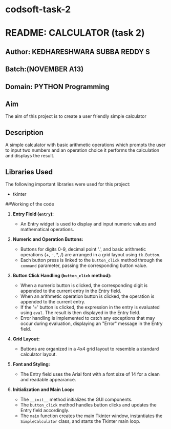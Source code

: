 # codsoft-task-2

# README: CALCULATOR (task 2)

## Author: KEDHARESHWARA SUBBA REDDY S

## Batch:(NOVEMBER A13)

## Domain: PYTHON Programming

## Aim

The aim of this project is to create a user friendly simple calculator

## Description

A simple calculator with basic arithmetic operations which prompts the user to input two numbers and an operation choice it performs the calculation and displays the result.

## Libraries Used

The following important libraries were used for this project:

- tkinter

 ##Working of the code



1. **Entry Field (`entry`):**
   - An Entry widget is used to display and input numeric values and mathematical operations.

2. **Numeric and Operation Buttons:**
   - Buttons for digits 0-9, decimal point '.', and basic arithmetic operations (+, -, *, /) are arranged in a grid layout using `tk.Button`.
   - Each button press is linked to the `button_click` method through the `command` parameter, passing the corresponding button value.

3. **Button Click Handling (`button_click` method):**
   - When a numeric button is clicked, the corresponding digit is appended to the current entry in the Entry field.
   - When an arithmetic operation button is clicked, the operation is appended to the current entry.
   - If the '=' button is clicked, the expression in the entry is evaluated using `eval`. The result is then displayed in the Entry field.
   - Error handling is implemented to catch any exceptions that may occur during evaluation, displaying an "Error" message in the Entry field.

4. **Grid Layout:**
   - Buttons are organized in a 4x4 grid layout to resemble a standard calculator layout.

5. **Font and Styling:**
   - The Entry field uses the Arial font with a font size of 14 for a clean and readable appearance.

6. **Initialization and Main Loop:**
   - The `__init__` method initializes the GUI components.
   - The `button_click` method handles button clicks and updates the Entry field accordingly.
   - The `main` function creates the main Tkinter window, instantiates the `SimpleCalculator` class, and starts the Tkinter main loop.


